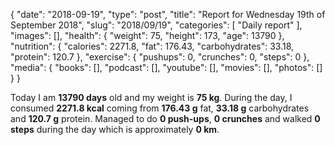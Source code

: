 {
    "date": "2018-09-19",
    "type": "post",
    "title": "Report for Wednesday 19th of September 2018",
    "slug": "2018\/09\/19",
    "categories": [
        "Daily report"
    ],
    "images": [],
    "health": {
        "weight": 75,
        "height": 173,
        "age": 13790
    },
    "nutrition": {
        "calories": 2271.8,
        "fat": 176.43,
        "carbohydrates": 33.18,
        "protein": 120.7
    },
    "exercise": {
        "pushups": 0,
        "crunches": 0,
        "steps": 0
    },
    "media": {
        "books": [],
        "podcast": [],
        "youtube": [],
        "movies": [],
        "photos": []
    }
}

Today I am <strong>13790 days</strong> old and my weight is <strong>75 kg</strong>. During the day, I consumed <strong>2271.8 kcal</strong> coming from <strong>176.43 g</strong> fat, <strong>33.18 g</strong> carbohydrates and <strong>120.7 g</strong> protein. Managed to do <strong>0 push-ups</strong>, <strong>0 crunches</strong> and walked <strong>0 steps</strong> during the day which is approximately <strong>0 km</strong>.